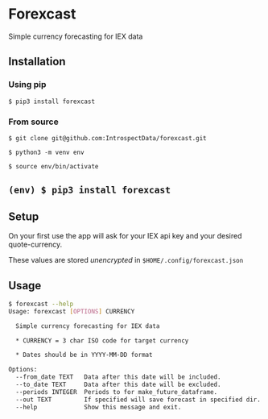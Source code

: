 # Forexcast

Simple currency forecasting for IEX data

## Installation

### Using pip

`$ pip3 install forexcast`

### From source

`$ git clone git@github.com:IntrospectData/forexcast.git`

`$ python3 -m venv env`

`$ source env/bin/activate`

`(env) $ pip3 install forexcast`
---

## Setup
On your first use the app will ask for your IEX api key and your desired quote-currency.

These values are stored *unencrypted* in `$HOME/.config/forexcast.json`

## Usage
```bash
$ forexcast --help
Usage: forexcast [OPTIONS] CURRENCY

  Simple currency forecasting for IEX data

  * CURRENCY = 3 char ISO code for target currency

  * Dates should be in YYYY-MM-DD format

Options:
  --from_date TEXT   Data after this date will be included.
  --to_date TEXT     Data after this date will be excluded.
  --periods INTEGER  Periods to for make_future_dataframe.
  --out TEXT         If specified will save forecast in specified dir.
  --help             Show this message and exit.
```
